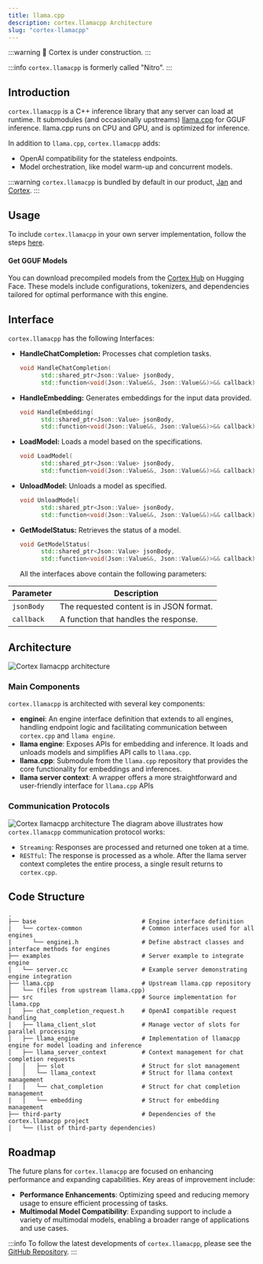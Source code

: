 ```yaml
---
title: llama.cpp
description: cortex.llamacpp Architecture
slug: "cortex-llamacpp"
---
```


:::warning
🚧 Cortex is under construction.
:::

:::info
`cortex.llamacpp` is formerly called "Nitro".
:::

## Introduction

`cortex.llamacpp` is a C++ inference library that any server can load at runtime. It submodules (and occasionally upstreams) [llama.cpp](https://github.com/ggerganov/llama.cpp) for GGUF inference. llama.cpp runs on CPU and GPU, and is optimized for inference.

In addition to `llama.cpp`, `cortex.llamacpp` adds:

- OpenAI compatibility for the stateless endpoints.
- Model orchestration, like model warm-up and concurrent models.

:::warning
`cortex.llamacpp` is bundled by default in our product, [Jan](https://jan.ai/docs) and [Cortex](/docs).
:::

## Usage

To include `cortex.llamacpp` in your own server implementation, follow the steps [here](https://github.com/janhq/cortex.llamacpp/tree/main/examples/server).

#### Get GGUF Models

You can download precompiled models from the [Cortex Hub](https://huggingface.co/cortexso) on Hugging Face. These models include configurations, tokenizers, and dependencies tailored for optimal performance with this engine.


## Interface

`cortex.llamacpp` has the following Interfaces:

- **HandleChatCompletion:** Processes chat completion tasks.
  ```cpp
  void HandleChatCompletion(
        std::shared_ptr<Json::Value> jsonBody,
        std::function<void(Json::Value&&, Json::Value&&)>&& callback);
  ```
- **HandleEmbedding:** Generates embeddings for the input data provided.
  ```cpp
  void HandleEmbedding(
        std::shared_ptr<Json::Value> jsonBody,
        std::function<void(Json::Value&&, Json::Value&&)>&& callback);
  ```
- **LoadModel:** Loads a model based on the specifications.
  ```cpp
  void LoadModel(
        std::shared_ptr<Json::Value> jsonBody,
        std::function<void(Json::Value&&, Json::Value&&)>&& callback);
  ```
- **UnloadModel:** Unloads a model as specified.
  ```cpp
  void UnloadModel(
        std::shared_ptr<Json::Value> jsonBody,
        std::function<void(Json::Value&&, Json::Value&&)>&& callback);
  ```
- **GetModelStatus:** Retrieves the status of a model.
  ```cpp
  void GetModelStatus(
        std::shared_ptr<Json::Value> jsonBody,
        std::function<void(Json::Value&&, Json::Value&&)>&& callback);
  ```
  All the interfaces above contain the following parameters:

| Parameter  | Description                              |
| ---------- | ---------------------------------------- |
| `jsonBody` | The requested content is in JSON format. |
| `callback` | A function that handles the response.    |

## Architecture

![Cortex llamacpp architecture](/img/docs/llama-cpp1.png)

### Main Components

`cortex.llamacpp` is architected with several key components:

- **enginei**: An engine interface definition that extends to all engines, handling endpoint logic and facilitating communication between `cortex.cpp` and `llama engine`.
- **llama engine**: Exposes APIs for embedding and inference. It loads and unloads models and simplifies API calls to `llama.cpp`.
- **llama.cpp**: Submodule from the `llama.cpp` repository that provides the core functionality for embeddings and inferences.
- **llama server context**: A wrapper offers a more straightforward and user-friendly interface for `llama.cpp` APIs

### Communication Protocols

![Cortex llamacpp architecture](/img/docs/llama-cpp2.png)
The diagram above illustrates how `cortex.llamacpp` communication protocol works:

- `Streaming`: Responses are processed and returned one token at a time.
- `RESTful`: The response is processed as a whole. After the llama server context completes the entire process, a single result returns to `cortex.cpp`.

## Code Structure

```
.
├── base                              # Engine interface definition
|   └── cortex-common                 # Common interfaces used for all engines
|      └── enginei.h                  # Define abstract classes and interface methods for engines
├── examples                          # Server example to integrate engine
│   └── server.cc                     # Example server demonstrating engine integration
├── llama.cpp                         # Upstream llama.cpp repository
│   └── (files from upstream llama.cpp)
├── src                               # Source implementation for llama.cpp
│   ├── chat_completion_request.h     # OpenAI compatible request handling
│   ├── llama_client_slot             # Manage vector of slots for parallel processing
│   ├── llama_engine                  # Implementation of llamacpp engine for model loading and inference
│   ├── llama_server_context          # Context management for chat completion requests
│   │   ├── slot                      # Struct for slot management
│   │   └── llama_context             # Struct for llama context management
|   |   └── chat_completion           # Struct for chat completion management
|   |   └── embedding                 # Struct for embedding management
├── third-party                       # Dependencies of the cortex.llamacpp project
│   └── (list of third-party dependencies)
```

<!-- ## Runtime-->

## Roadmap

The future plans for `cortex.llamacpp` are focused on enhancing performance and expanding capabilities. Key areas of improvement include:

- **Performance Enhancements**: Optimizing speed and reducing memory usage to ensure efficient processing of tasks.
- **Multimodal Model Compatibility**: Expanding support to include a variety of multimodal models, enabling a broader range of applications and use cases.

:::info
To follow the latest developments of `cortex.llamacpp`, please see the [GitHub Repository](https://github.com/janhq/cortex.llamacpp).
:::

